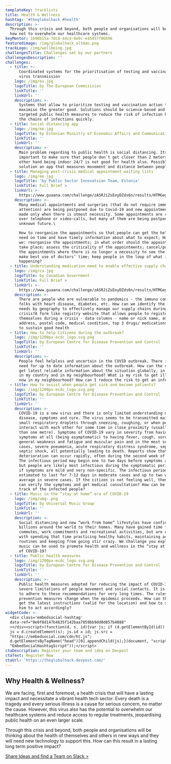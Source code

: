```yaml
---
templateKey: tracklists
title: Health & Wellness
hashtag: '#theglobalhack #health'
description: >-
  Through this crisis and beyond, both people and organisations will be thinking
  how not to overwhelm our healthcare systems.
keyMentor: 1b90b15a-7dc8-44c4-8e9c-e45457f06696
featuredimage: /img/globalhack_altman.png
trackLogo: /img/wellbeing.jpg
challengesTitle: Challenges set by our partners
challengesDescription: ''
challenges:
  - title: >-
      Coordinated systems for the prioritisation of testing and vaccinations and
      virus transmission
    logo: /img/eu.jpg
    logoTitle: by The European Commisision
    linkTitle: ''
    linkUrl: ''
    description: >-
      Systems that allow to prioritize testing and vaccination action to
      maximise the greater good. Solutions should be science-based and empower
      targeted public health measures to reduce the risk of infection help track
      the chains of infections quickly.
  - title: Social distancing app
    logo: /img/ee.jpg
    logoTitle: by Estonian Ministry of Economic Affairs and Communications
    linkTitle: ''
    linkUrl: ''
    description: >-
      Main problem regarding to public health is social distancing. Its
      important to make sure that people don´t get closer than 2 meters. On the
      other hand being indoor 24/7 is not good for health also. Possible
      solution an app that measures movement and distance between people.
  - title: Managing post-crisis medical appointment waiting lists
    logo: /img/ee.jpg
    logoTitle: 'by Public Sector Innovatsion Team, Estonia'
    linkTitle: Full Brief >
    linkUrl: >-
      https://www.guaana.com/challenge/zASRJiZsEoyDZds6n/results/HTMGegZ9yjxiHaJoi/JGBLHXKgcGMTvXcDZ/main
    description: >-
      Many medical appointments and surgeries (that do not require immediate
      attention) are being postponed due to Covid-19 and new appointments are
      made only when there is utmost necessity. Some appointments are conducted
      over telephone or video-calls, but many of them are being postponed to an
      unknown future.\

      How to reorganize the appointments so that people can get the help they
      need on time and have timely information about what to expect; How could
      we: reorganise the appointments; in what order should the appointments
      take place; assess the criticality of the appointments; cancel/postpone
      the appointments where there is no longer a necessity to see the doctor;
      make best use of doctors’ time; keep people in the loop of what is
      happening?
  - title: Understanding medication need to enable effective supply chain
    logo: /img/ca.jpg
    logoTitle: by Canadian Government
    linkTitle: Full Brief >
    linkUrl: >-
      https://www.guaana.com/challenge/zASRJiZsEoyDZds6n/results/HTMGegZ9yjxiHaJoi/ETzYdzhpWZHF5Ssty/main
    description: >-
      There are people who are vulnerable to pandemics - the immuno compromised
      folks with heart disease, diabetes, etc. How can we identify the medical
      needs by geography to effectively manage our supply chains during a
      crisis?A form like registry website that allows people to register
      themselves during a crisis - data columns - name or nick name, email
      address, postal code, medical condition, top 3 drugs/ medications needed
      to sustain good health
  - title: How to help Citizens during the outbreak?
    logo: /img/1200px-ecdc_logo.svg.png
    logoTitle: by European Centre for Disease Prevention and Control
    linkTitle: ''
    linkUrl: ''
    description: >-
      People feel helpless and uncertain in the COVID outbreak. There is a huge
      need for up to date information about the outbreak. How can the citizen
      get latest reliable information about the situation globally, in Europe,
      in my country and in my neighbourhood? What is my risk to get ill right
      now in my neighbourhood? How can I reduce the risk to get an infection?
  - title: How to assist when people get sick and become patients?
    logo: /img/1200px-ecdc_logo.svg.png
    logoTitle: by European Centre for Disease Prevention and Control
    linkTitle: ''
    linkUrl: ''
    description: >-
      COVID-19 is a new virus and there is only limited understanding of the
      disease, symptoms and cure. The virus seems to be transmitted mainly via
      small respiratory droplets through sneezing, coughing, or when people
      interact with each other for some time in close proximity (usually less
      than one metre). Symptoms of COVID-19 vary in severity from having no
      symptoms at all (being asymptomatic) to having fever, cough, sore throat,
      general weakness and fatigue and muscular pain and in the most severe
      cases, severe pneumonia, acute respiratory distress syndrome, sepsis and
      septic shock, all potentially leading to death. Reports show that clinical
      deterioration can occur rapidly, often during the second week of disease.
      The infectious period may begin one to two days before symptoms appear,
      but people are likely most infectious during the symptomatic period, even
      if symptoms are mild and very non-specific. The infectious period is now
      estimated to last for 7-12 days in moderate cases and up to two weeks on
      average in severe cases. If the citizen is not feeling well, then how he
      can verify the symptoms and get medical consultation? How can be keep
      track of the infected people?
  - title: Music in the “stay at home” era of COVID-19
    logo: /img/umg-.png
    logoTitle: by Universal Music Group
    linkTitle: ''
    linkUrl: ''
    description: >-
      Social distancing and new “work from home” lifestyles have confined
      billions around the world to their homes. Many have gained time from
      commutes, work commitments and recreational activities, but are challenged
      with spending that time practicing healthy habits, maintaining active
      routines and keeping from going stir crazy. We challenge you explore how
      music can be used to promote health and wellness in the “stay at home” era
      of COVID-19?
  - title: Public health measures
    logo: /img/1200px-ecdc_logo.svg.png
    logoTitle: by European Centre for Disease Prevention and Control
    linkTitle: ''
    linkUrl: ''
    description: >-
      Public health measures adopted for reducing the impact of COVID-19 include
      severe limitations of people movement and social contacts. It is difficult
      to adhere to these recommendations for very long times. The rules and
      prevention measures change when the epidemic proceeds. How can the citizen
      get the latest instructions (valid for the location) and how to support
      him to act accordingly?
widgetCode: >-
  <div class='embedsocial-hashtag'
  data-ref="0e0f8d147b4635f142baa7059bb9dd0d857b4888"
  ></div><script>(function(d, s, id){var js; if (d.getElementById(id)) {return;}
  js = d.createElement(s); js.id = id; js.src =
  "https://embedsocial.com/cdn/ht.js";
  d.getElementsByTagName("head")[0].appendChild(js);}(document, "script",
  "EmbedSocialHashtagScript"));</script>
ctaDescription: Register your team and idea on Devpost
ctaText: Register Now
ctaUrl: 'https://theglobalhack.devpost.com/'
---
```


## Why Health & Wellness?

We are facing, first and foremost, a health crisis that will have a lasting impact and necessitate a vibrant health tech sector. Every death is a tragedy and every serious illness is a cause for serious concern, no matter the cause. However, this virus also has the potential to overwhelm our healthcare systems and reduce access to regular treatments, jeopardising public health on an even larger scale.

Through this crisis and beyond, both people and organisations will be thinking about the health of themselves and others in new ways and they will need new technology to support this. How can this result in a lasting long term positive impact?

[Share Ideas and find a Team on Slack >](http://theglobalhack.com/slack)
